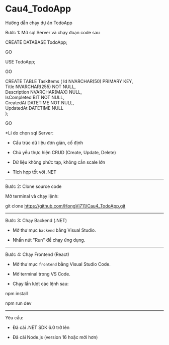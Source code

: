 # Cau4_TodoApp

Hướng dẫn chạy dự án TodoApp

Bước 1: Mở sql Server và chạy đoạn code sau

CREATE DATABASE TodoApp;

GO

USE TodoApp;

GO

CREATE TABLE TaskItems (
    Id NVARCHAR(50) PRIMARY KEY,          
    Title NVARCHAR(255) NOT NULL,         
    Description NVARCHAR(MAX) NULL,        
    IsCompleted BIT NOT NULL,              
    CreatedAt DATETIME NOT NULL,           
    UpdatedAt DATETIME NULL                
);

GO

*Lí do chọn sql Server:

- Cấu trúc dữ liệu đơn giản, cố định

- Chủ yếu thực hiện CRUD (Create, Update, Delete)
  
- Dữ liệu không phức tạp, không cần scale lớn

- Tích hợp tốt với .NET

---

Bước 2: Clone source code

Mở terminal và chạy lệnh:

git clone https://github.com/HongVi711/Cau4_TodoApp.git

---

Bước 3: Chạy Backend (.NET)

- Mở thư mục `backend` bằng Visual Studio.
  
- Nhấn nút "Run" để chạy ứng dụng.

---

Bước 4: Chạy Frontend (React)

- Mở thư mục `frontend` bằng Visual Studio Code.
  
- Mở terminal trong VS Code.
  
- Chạy lần lượt các lệnh sau:

npm install

npm run dev

---

Yêu cầu:

- Đã cài .NET SDK 6.0 trở lên
  
- Đã cài Node.js (version 16 hoặc mới hơn)
